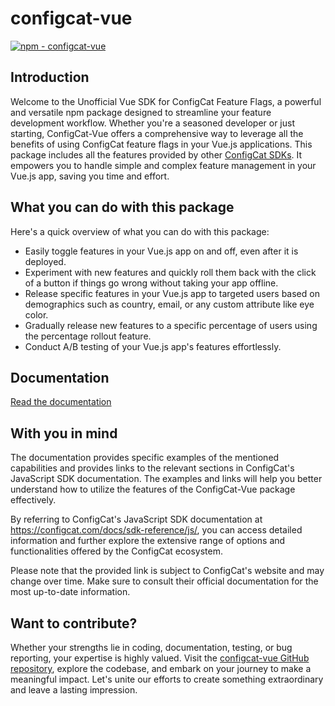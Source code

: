 # configcat-vue

[![npm - configcat-vue](https://img.shields.io/badge/npm-configcat--vue-green?logo=npm&logoColor=white)](https://www.npmjs.com/package/configcat-vue)

## Introduction

Welcome to the Unofficial Vue SDK for ConfigCat Feature Flags, a powerful and versatile npm package designed to streamline your feature development workflow. Whether you're a seasoned developer or just starting, ConfigCat-Vue offers a comprehensive way to leverage all the benefits of using ConfigCat feature flags in your Vue.js applications. This package includes all the features provided by other [ConfigCat SDKs](https://configcat.com/docs/sdk-reference/overview/). It empowers you to handle simple and complex feature management in your Vue.js app, saving you time and effort.

## What you can do with this package

Here's a quick overview of what you can do with this package:

- Easily toggle features in your Vue.js app on and off, even after it is deployed.
- Experiment with new features and quickly roll them back with the click of a button if things go wrong without taking your app offline.
- Release specific features in your Vue.js app to targeted users based on demographics such as country, email, or any custom attribute like eye color.
- Gradually release new features to a specific percentage of users using the percentage rollout feature.
- Conduct A/B testing of your Vue.js app's features effortlessly.

## Documentation

[Read the documentation](https://github.com/codedbychavez/configcat-vue/wiki/Documentation)

## With you in mind

The documentation provides specific examples of the mentioned capabilities and provides links to the relevant sections in ConfigCat's JavaScript SDK documentation. The examples and links will help you better understand how to utilize the features of the ConfigCat-Vue package effectively.

By referring to ConfigCat's JavaScript SDK documentation at <https://configcat.com/docs/sdk-reference/js/>, you can access detailed information and further explore the extensive range of options and functionalities offered by the ConfigCat ecosystem.

Please note that the provided link is subject to ConfigCat's website and may change over time. Make sure to consult their official documentation for the most up-to-date information.

## Want to contribute?

Whether your strengths lie in coding, documentation, testing, or bug reporting, your expertise is highly valued. Visit the [configcat-vue GitHub repository](https://github.com/codedbychavez/configcat-vue), explore the codebase, and embark on your journey to make a meaningful impact. Let's unite our efforts to create something extraordinary and leave a lasting impression.

